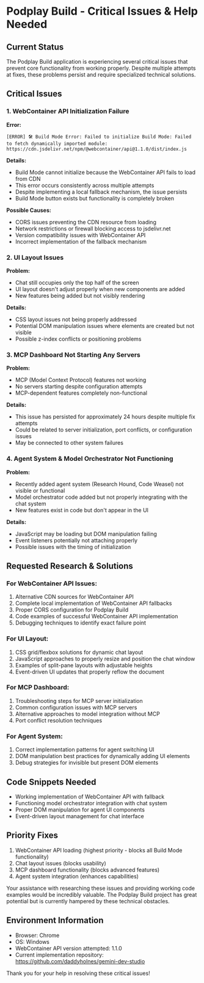 # Podplay Build - Critical Issues & Help Needed

## Current Status
The Podplay Build application is experiencing several critical issues that prevent core functionality from working properly. Despite multiple attempts at fixes, these problems persist and require specialized technical solutions.

## Critical Issues

### 1. WebContainer API Initialization Failure
**Error:** 
```
[ERROR] 🛠️ Build Mode Error: Failed to initialize Build Mode: Failed to fetch dynamically imported module: https://cdn.jsdelivr.net/npm/@webcontainer/api@1.1.0/dist/index.js
```

**Details:**
- Build Mode cannot initialize because the WebContainer API fails to load from CDN
- This error occurs consistently across multiple attempts
- Despite implementing a local fallback mechanism, the issue persists
- Build Mode button exists but functionality is completely broken

**Possible Causes:**
- CORS issues preventing the CDN resource from loading
- Network restrictions or firewall blocking access to jsdelivr.net
- Version compatibility issues with WebContainer API
- Incorrect implementation of the fallback mechanism

### 2. UI Layout Issues
**Problem:**
- Chat still occupies only the top half of the screen
- UI layout doesn't adjust properly when new components are added
- New features being added but not visibly rendering

**Details:**
- CSS layout issues not being properly addressed
- Potential DOM manipulation issues where elements are created but not visible
- Possible z-index conflicts or positioning problems

### 3. MCP Dashboard Not Starting Any Servers
**Problem:**
- MCP (Model Context Protocol) features not working
- No servers starting despite configuration attempts
- MCP-dependent features completely non-functional

**Details:**
- This issue has persisted for approximately 24 hours despite multiple fix attempts
- Could be related to server initialization, port conflicts, or configuration issues
- May be connected to other system failures

### 4. Agent System & Model Orchestrator Not Functioning
**Problem:**
- Recently added agent system (Research Hound, Code Weasel) not visible or functional
- Model orchestrator code added but not properly integrating with the chat system
- New features exist in code but don't appear in the UI

**Details:**
- JavaScript may be loading but DOM manipulation failing
- Event listeners potentially not attaching properly
- Possible issues with the timing of initialization

## Requested Research & Solutions

### For WebContainer API Issues:
1. Alternative CDN sources for WebContainer API
2. Complete local implementation of WebContainer API fallbacks
3. Proper CORS configuration for Podplay Build
4. Code examples of successful WebContainer API implementation
5. Debugging techniques to identify exact failure point

### For UI Layout:
1. CSS grid/flexbox solutions for dynamic chat layout
2. JavaScript approaches to properly resize and position the chat window
3. Examples of split-pane layouts with adjustable heights
4. Event-driven UI updates that properly reflow the document

### For MCP Dashboard:
1. Troubleshooting steps for MCP server initialization
2. Common configuration issues with MCP servers
3. Alternative approaches to model integration without MCP
4. Port conflict resolution techniques

### For Agent System:
1. Correct implementation patterns for agent switching UI
2. DOM manipulation best practices for dynamically adding UI elements
3. Debug strategies for invisible but present DOM elements

## Code Snippets Needed
- Working implementation of WebContainer API with fallback
- Functioning model orchestrator integration with chat system
- Proper DOM manipulation for agent UI components
- Event-driven layout management for chat interface

## Priority Fixes
1. WebContainer API loading (highest priority - blocks all Build Mode functionality)
2. Chat layout issues (blocks usability)
3. MCP dashboard functionality (blocks advanced features)
4. Agent system integration (enhances capabilities)

Your assistance with researching these issues and providing working code examples would be incredibly valuable. The Podplay Build project has great potential but is currently hampered by these technical obstacles.

## Environment Information
- Browser: Chrome
- OS: Windows
- WebContainer API version attempted: 1.1.0
- Current implementation repository: https://github.com/daddyholnes/gemini-dev-studio

Thank you for your help in resolving these critical issues!
